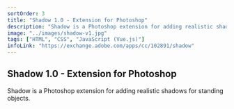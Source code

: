 ```yaml
---
sortOrder: 3
title: "Shadow 1.0 - Extension for Photoshop"
description: "Shadow is a Photoshop extension for adding realistic shadows for standing objects."
image: "../images/shadow-v1.jpg"
tags: ["HTML", "CSS", "JavaScript (Vue.js)"]
infoLink: "https://exchange.adobe.com/apps/cc/102891/shadow"
---
```


## Shadow 1.0 - Extension for Photoshop

Shadow is a Photoshop extension for adding realistic shadows for standing objects.
